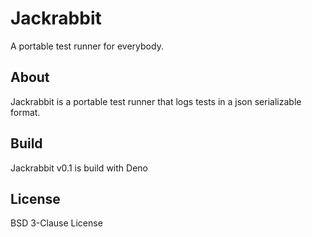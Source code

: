 # Jackrabbit

A portable test runner for everybody.

## About

Jackrabbit is a portable test runner that logs tests in a json serializable
format.

## Build

Jackrabbit v0.1 is build with Deno


## License

BSD 3-Clause License
